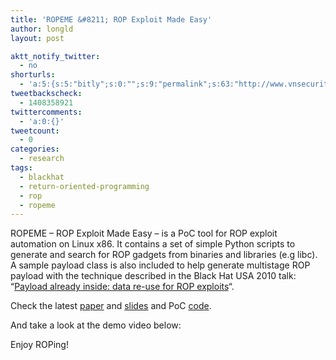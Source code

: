 ```yaml
---
title: 'ROPEME &#8211; ROP Exploit Made Easy'
author: longld
layout: post

aktt_notify_twitter:
  - no
shorturls:
  - 'a:5:{s:5:"bitly";s:0:"";s:9:"permalink";s:63:"http://www.vnsecurity.net/2010/08/ropeme-rop-exploit-made-easy/";s:7:"tinyurl";s:26:"http://tinyurl.com/38eyhlq";s:4:"isgd";s:18:"http://is.gd/eBZH5";s:6:"bitly2";s:21:"http://bit.ly/c3qeUn ";}'
tweetbackscheck:
  - 1408358921
twittercomments:
  - 'a:0:{}'
tweetcount:
  - 0
categories:
  - research
tags:
  - blackhat
  - return-oriented-programming
  - rop
  - ropeme
---
```

ROPEME &#8211; ROP Exploit Made Easy &#8211; is a PoC tool for ROP exploit automation on Linux x86. It contains a set of simple Python scripts to generate and search for ROP gadgets from binaries and libraries (e.g libc). A sample payload class is also included to help generate multistage ROP payload with the technique described in the Black Hat USA 2010 talk: &#8220;<a title="Black Hat USA 2010 Media Archives" href="http://blackhat.com/html/bh-us-10/bh-us-10-archives.html#Le" target="_blank">Payload already inside: data re-use for ROP exploits</a>&#8220;.

Check the latest [paper][1] and [slides][2] and PoC [code][3].

And take a look at the demo video below:

Enjoy ROPing!

 [1]: http://force.vnsecurity.net/download/longld/BHUS10_Paper_Payload_already_inside_data_reuse_for_ROP_exploits.pdf
 [2]: http://force.vnsecurity.net/download/longld/BHUS10_Slides_Payload_already_inside_data_reuse_for_ROP_exploits_v1.pdf
 [3]: http://force.vnsecurity.net/download/longld/ropeme-bhus10.tbz2